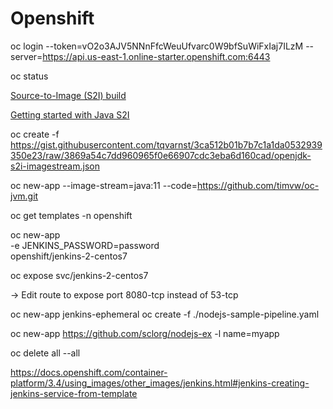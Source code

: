 # Openshift

oc login --token=vO2o3AJV5NNnFfcWeuUfvarc0W9bfSuWiFxIaj7ILzM --server=https://api.us-east-1.online-starter.openshift.com:6443

oc status

[Source-to-Image (S2I) build](https://docs.openshift.com/container-platform/4.1/builds/build-strategies.html#build-strategy-s2i_build-strategies)

[Getting started with Java S2I](https://developers.redhat.com/blog/2017/02/23/getting-started-with-openshift-java-s2i/)

oc create -f https://gist.githubusercontent.com/tqvarnst/3ca512b01b7b7c1a1da0532939350e23/raw/3869a54c7dd960965f0e66907cdc3eba6d160cad/openjdk-s2i-imagestream.json


oc new-app --image-stream=java:11 --code=https://github.com/timvw/oc-jvm.git

oc get templates -n openshift


oc new-app \
    -e JENKINS_PASSWORD=password \
    openshift/jenkins-2-centos7

oc expose svc/jenkins-2-centos7

-> Edit route to expose port 8080-tcp instead of 53-tcp


oc new-app jenkins-ephemeral
oc create -f ./nodejs-sample-pipeline.yaml

oc new-app https://github.com/sclorg/nodejs-ex -l name=myapp

oc delete all --all


https://docs.openshift.com/container-platform/3.4/using_images/other_images/jenkins.html#jenkins-creating-jenkins-service-from-template